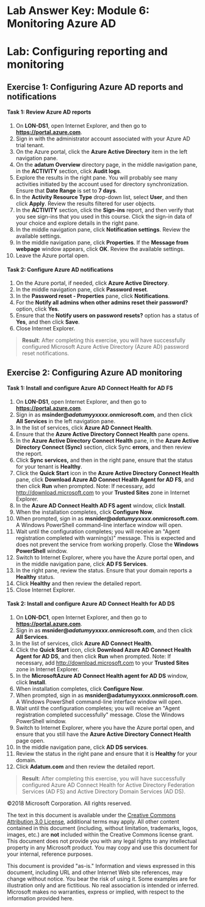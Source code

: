 ﻿# Lab Answer Key:  Module 6: Monitoring Azure AD
# Lab: Configuring reporting and monitoring
  
## Exercise 1: Configuring Azure AD reports and notifications
  
#### Task 1: Review Azure AD reports
  
1.  On  **LON-DS1**, open Internet Explorer, and then go to  **https://portal.azure.com**.
2.  Sign in with the administrator account associated with your Azure AD trial tenant.
3.  On the Azure portal, click the  **Azure Active Directory** item in the left navigation pane.
4.  On the  **adatum Overview** directory page, in the middle navigation pane, in the **ACTIVITY** section, click **Audit logs**.
5.  Explore the results in the right pane. You will probably see many activities initiated by the account used for directory synchronization. Ensure that  **Date Range** is set to **7 days**.
6.  In the  **Activity Resource Type** drop-down list, select **User**, and then click  **Apply**. Review the results filtered for user objects.
7.  In the  **ACTIVITY** section, click the **Sign-ins** report, and then verify that you see sign-ins that you used in this course. Click the sign-in data of your choice and explore details in the right pane.
8.  In the middle navigation pane, click  **Notification settings**. Review the available settings. 
9.  In the middle navigation pane, click  **Properties**. If the  **Message from webpage** window appears, click **OK**. Review the available settings.
10.  Leave the Azure portal open.


#### Task 2: Configure Azure AD notifications
  
1.  On the Azure portal, if needed, click  **Azure Active Directory**.
2.  In the middle navigation pane, click  **Password reset**.
3.  In the  **Password reset - Properties** pane, click **Notifications**.
4.  For the  **Notify all admins when other admins reset their password?** option, click **Yes**.
5.  Ensure that the  **Notify users on password resets?** option has a status of **Yes**, and then click  **Save**.
6.  Close Internet Explorer.

>  **Result**: After completing this exercise, you will have successfully configured Microsoft Azure Active Directory (Azure AD) password reset notifications.


## Exercise 2: Configuring Azure AD monitoring
  
#### Task 1: Install and configure Azure AD Connect Health for AD FS
  
1.  On  **LON-DS1**, open Internet Explorer, and then go to  **https://portal.azure.com**.
2.  Sign in as  **msinder\@_adatumyyxxxx_.onmicrosoft.com**, and then click  **All Services** in the left navigation pane.
3.  In the list of services, click  **Azure AD Connect Health**.
4.  Ensure that the  **Azure Active Directory Connect Health** pane opens.
5.  In the  **Azure Active Directory Connect Health** pane, in the **Azure Active Directory Connect (Sync)** section, click Sync **errors**, and then review the report.
6.  Click  **Sync services,** and then in the right pane, ensure that the status for your tenant is **Healthy**.
7.  Click the  **Quick Start** icon in the **Azure Active Directory Connect Health** pane, click **Download Azure AD Connect Health Agent for AD FS**, and then click  **Run** when prompted. Note: If necessary, add http://download.microsoft.com to your **Trusted Sites** zone in Internet Explorer.
8.  In the  **Azure AD Connect Health AD FS agent** window, click **Install**.
9.  When the installation completes, click  **Configure Now**.
10.  When prompted, sign in as  **msnider\@_adatumyyxxxx_.onmicrosoft.com**. A Windows PowerShell command-line interface window will open.
11.  Wait until the configuration completes; you will receive an "Agent registration completed with warning(s)" message. This is expected and does not prevent the service from working properly. Close the  **Windows PowerShell** window.
12.  Switch to Internet Explorer, where you have the Azure portal open, and in the middle navigation pane, click  **AD FS Services**. 
13.  In the right pane, review the status. Ensure that your domain reports a  **Healthy** status.
14.  Click  **Healthy** and then review the detailed report.
15.  Close Internet Explorer. 


#### Task 2: Install and configure Azure AD Connect Health for AD DS
  
1.  On  **LON-DC1**, open Internet Explorer, and then go to  **https://portal.azure.com**. 
2.  Sign in as  **msnider\@_adatumyyxxxx_.onmicrosoft.com**, and then click  **All Services**.
3.  In the list of services, click  **Azure AD Connect Health**.
4.  Click the  **Quick Start** icon, click **Download Azure AD Connect Health Agent for AD DS**, and then click  **Run** when prompted. Note: If necessary, add http://download.microsoft.com to your **Trusted Sites** zone in Internet Explorer.
5.  In the  **MicrosoftAzure AD Connect Health agent for AD DS** window, click **Install**.
6.  When installation completes, click  **Configure Now**.
7.  When prompted, sign in as  **msnider\@adatumyyxxxx.onmicrosoft.com**. A Windows PowerShell command-line interface window will open.
8.  Wait until the configuration completes; you will receive an "Agent registration completed successfully" message. Close the Windows PowerShell window.
9.  Switch to Internet Explorer, where you have the Azure portal open, and ensure that you still have the  **Azure Active Directory Connect Health** page open.
10.  In the middle navigation pane, click  **AD DS services**.
11.  Review the status in the right pane and ensure that it is  **Healthy** for your domain.
12.  Click  **Adatum.com** and then review the detailed report.

>  **Result**: After completing this exercise, you will have successfully configured Azure AD Connect Health for Active Directory Federation Services (AD FS) and Active Directory Domain Services (AD DS).



©2018 Microsoft Corporation. All rights reserved.

The text in this document is available under the [Creative Commons Attribution 3.0 License](https://creativecommons.org/licenses/by/3.0/legalcode "Creative Commons Attribution 3.0 License"), additional terms may apply.  All other content contained in this document (including, without limitation, trademarks, logos, images, etc.) are **not** included within the Creative Commons license grant.  This document does not provide you with any legal rights to any intellectual property in any Microsoft product. You may copy and use this document for your internal, reference purposes.

This document is provided "as-is." Information and views expressed in this document, including URL and other Internet Web site references, may change without notice. You bear the risk of using it. Some examples are for illustration only and are fictitious. No real association is intended or inferred. Microsoft makes no warranties, express or implied, with respect to the information provided here.

  
